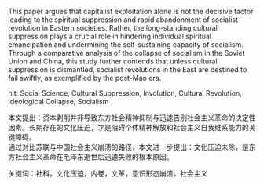 This paper argues that capitalist exploitation alone is not the decisive factor leading to the spiritual suppression and rapid abandonment of socialist revolution in Eastern societies. Rather, the long-standing cultural suppression plays a crucial role in hindering individual spiritual emancipation and undermining the self-sustaining capacity of socialism.  
Through a comparative analysis of the collapse of socialism in the Soviet Union and China, this study further contends that unless cultural suppression is dismantled, socialist revolutions in the East are destined to fail swiftly, as exemplified by the post-Mao era.

hit: Social Science, Cultural Suppression, Involution, Cultural Revolution, Ideological Collapse, Socialism

本文提出：资本剥削并非导致东方社会精神抑制与迅速告别社会主义革命的决定性因素。长期存在的文化压迫，才是阻碍个体精神解放和社会主义自我维系能力的关键障碍。  
通过对比苏联与中国社会主义崩溃的路径，本文进一步提出：文化压迫未除，是东方社会主义革命在毛泽东逝世后迅速失败的根本原因。

关键词：社科，文化压迫，内卷，文革，意识形态崩溃，社会主义
